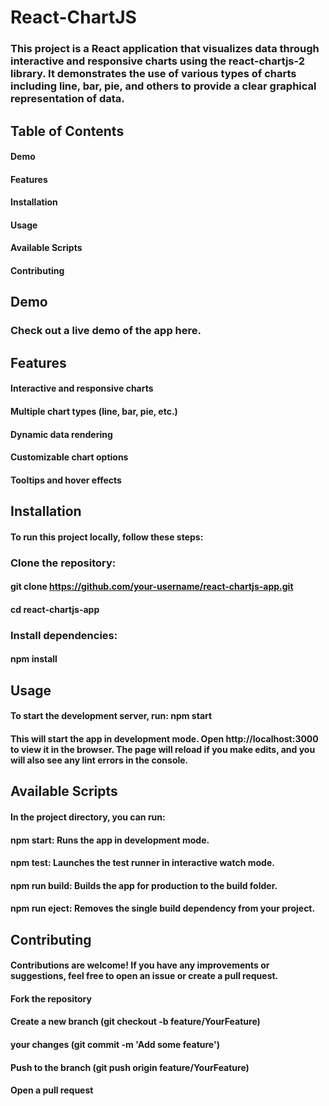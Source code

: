 # React-ChartJS

### This project is a React application that visualizes data through interactive and responsive charts using the react-chartjs-2 library. It demonstrates the use of various types of charts including line, bar, pie, and others to provide a clear graphical representation of data.

## Table of Contents
#### Demo
#### Features
#### Installation
#### Usage
#### Available Scripts
#### Contributing

## Demo
### Check out a live demo of the app here.

## Features
#### Interactive and responsive charts
#### Multiple chart types (line, bar, pie, etc.)
#### Dynamic data rendering
#### Customizable chart options
#### Tooltips and hover effects

## Installation
#### To run this project locally, follow these steps:

### Clone the repository:
#### git clone https://github.com/your-username/react-chartjs-app.git
#### cd react-chartjs-app

### Install dependencies:
#### npm install

## Usage
#### To start the development server, run: npm start
#### This will start the app in development mode. Open http://localhost:3000 to view it in the browser. The page will reload if you make edits, and you will also see any lint errors in the console.

## Available Scripts
#### In the project directory, you can run:

#### npm start: Runs the app in development mode.
#### npm test: Launches the test runner in interactive watch mode.
#### npm run build: Builds the app for production to the build folder.
#### npm run eject: Removes the single build dependency from your project.

## Contributing
#### Contributions are welcome! If you have any improvements or suggestions, feel free to open an issue or create a pull request.

#### Fork the repository
#### Create a new branch (git checkout -b feature/YourFeature)
####  your changes (git commit -m 'Add some feature')
#### Push to the branch (git push origin feature/YourFeature)
#### Open a pull request
